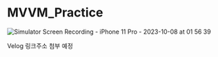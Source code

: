 # MVVM_Practice


![Simulator Screen Recording - iPhone 11 Pro - 2023-10-08 at 01 56 39](https://github.com/GodSamble/MVVM_Practice/assets/105866831/992b2ec4-aff9-4a4e-b364-527723acbcc1)

Velog 링크주소 첨부 예정
